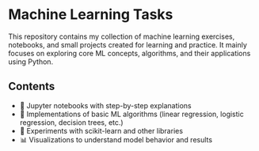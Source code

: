 # Machine Learning Tasks  

This repository contains my collection of machine learning exercises, notebooks, and small projects created for learning and practice. It mainly focuses on exploring core ML concepts, algorithms, and their applications using Python.  

## Contents  
- 📓 Jupyter notebooks with step-by-step explanations  
- 🧮 Implementations of basic ML algorithms (linear regression, logistic regression, decision trees, etc.)  
- 🤖 Experiments with scikit-learn and other libraries  
- 📊 Visualizations to understand model behavior and results  

